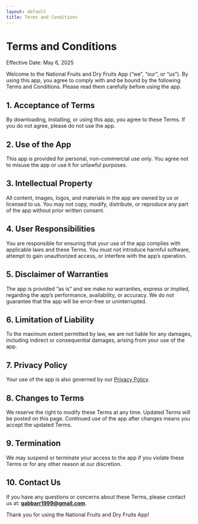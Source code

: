 ```yaml
---
layout: default
title: Terms and Conditions
---
```


# Terms and Conditions

Effective Date: May 6, 2025

Welcome to the National Fruits and Dry Fruits App (“we”, “our”, or “us”). By using this app, you agree to comply with and be bound by the following Terms and Conditions. Please read them carefully before using the app.

## 1. Acceptance of Terms
By downloading, installing, or using this app, you agree to these Terms. If you do not agree, please do not use the app.

## 2. Use of the App
This app is provided for personal, non-commercial use only. You agree not to misuse the app or use it for unlawful purposes.

## 3. Intellectual Property
All content, images, logos, and materials in the app are owned by us or licensed to us. You may not copy, modify, distribute, or reproduce any part of the app without prior written consent.

## 4. User Responsibilities
You are responsible for ensuring that your use of the app complies with applicable laws and these Terms. You must not introduce harmful software, attempt to gain unauthorized access, or interfere with the app’s operation.

## 5. Disclaimer of Warranties
The app is provided “as is” and we make no warranties, express or implied, regarding the app’s performance, availability, or accuracy. We do not guarantee that the app will be error-free or uninterrupted.

## 6. Limitation of Liability
To the maximum extent permitted by law, we are not liable for any damages, including indirect or consequential damages, arising from your use of the app.

## 7. Privacy Policy
Your use of the app is also governed by our [Privacy Policy](https://gabbarr1999.github.io/fruites-privacy).

## 8. Changes to Terms
We reserve the right to modify these Terms at any time. Updated Terms will be posted on this page. Continued use of the app after changes means you accept the updated Terms.

## 9. Termination
We may suspend or terminate your access to the app if you violate these Terms or for any other reason at our discretion.

## 10. Contact Us
If you have any questions or concerns about these Terms, please contact us at: **gabbarr1999@gmail.com**.

Thank you for using the National Fruits and Dry Fruits App!
